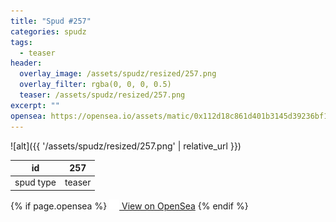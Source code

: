 ```yaml
---
title: "Spud #257"
categories: spudz
tags:
  - teaser
header:
  overlay_image: /assets/spudz/resized/257.png
  overlay_filter: rgba(0, 0, 0, 0.5)
  teaser: /assets/spudz/resized/257.png
excerpt: ""
opensea: https://opensea.io/assets/matic/0x112d18c861d401b3145d39236bf149f01e18beed/257
---
```

![alt]({{ '/assets/spudz/resized/257.png' | relative_url }})

| id | 257 |
|-|-|
| spud type | teaser |

{% if page.opensea %}
<a href="{{page.opensea}}" class="btn btn--info" onclick="window.open(this.href, '_blank'); return false;"><img src="/assets/images/opensea.svg" width="16px"><span>  View on OpenSea</span></a>
{% endif %}
